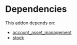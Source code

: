 # Dependencies

This addon depends on:

- [account_asset_management](https://github.com/bringout/oca-financial)
- [stock](https://github.com/bringout/oca-ocb-warehouse/tree/f7f834405e26b3f1b9786c04a4a652fd978abd14/odoo-bringout-oca-ocb-stock)
